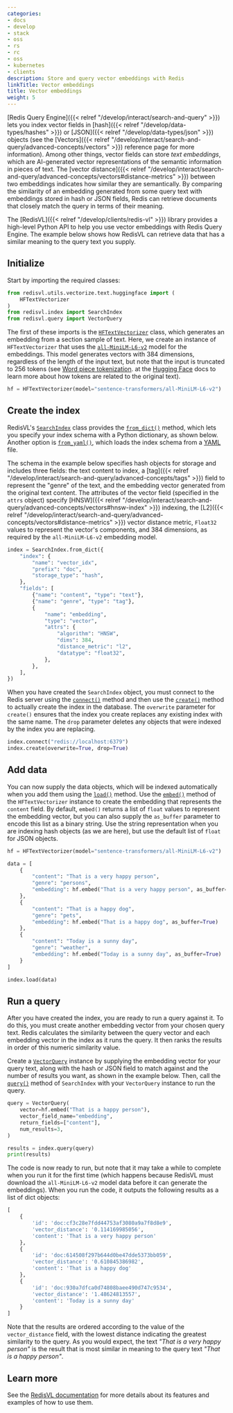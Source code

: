 ```yaml
---
categories:
- docs
- develop
- stack
- oss
- rs
- rc
- oss
- kubernetes
- clients
description: Store and query vector embeddings with Redis
linkTitle: Vector embeddings
title: Vector embeddings
weight: 5
---
```


[Redis Query Engine]({{< relref "/develop/interact/search-and-query" >}})
lets you index vector fields in [hash]({{< relref "/develop/data-types/hashes" >}})
or [JSON]({{< relref "/develop/data-types/json" >}}) objects (see the
[Vectors]({{< relref "/develop/interact/search-and-query/advanced-concepts/vectors" >}}) 
reference page for more information).
Among other things, vector fields can store *text embeddings*, which are AI-generated vector
representations of the semantic information in pieces of text. The
[vector distance]({{< relref "/develop/interact/search-and-query/advanced-concepts/vectors#distance-metrics" >}})
between two embeddings indicates how similar they are semantically. By comparing the
similarity of an embedding generated from some query text with embeddings stored in hash
or JSON fields, Redis can retrieve documents that closely match the query in terms
of their meaning.

The [RedisVL]({{< relref "/develop/clients/redis-vl" >}}) library provides a
high-level Python API to help you use vector embeddings with Redis Query
Engine. The example below shows how RedisVL can retrieve data
that has a similar meaning to the query text you supply.

## Initialize

Start by importing the required classes:

```python
from redisvl.utils.vectorize.text.huggingface import (
    HFTextVectorizer
)
from redisvl.index import SearchIndex
from redisvl.query import VectorQuery
```

The first of these imports is the
[`HFTextVectorizer`](https://docs.redisvl.com/en/stable/api/vectorizer.html#hftextvectorizer)
class, which generates
an embedding from a section sample of text. Here, we create an instance of `HFTextVectorizer` 
that uses the
[`all-MiniLM-L6-v2`](https://huggingface.co/sentence-transformers/all-MiniLM-L6-v2)
model for the embeddings. This model generates vectors with 384 dimensions, regardless
of the length of the input text, but note that the input is truncated to 256
tokens (see
[Word piece tokenization](https://huggingface.co/learn/nlp-course/en/chapter6/6).
at the [Hugging Face](https://huggingface.co/) docs to learn more about how tokens
are related to the original text).

```python
hf = HFTextVectorizer(model="sentence-transformers/all-MiniLM-L6-v2")
```

## Create the index

RedisVL's
[`SearchIndex`](https://docs.redisvl.com/en/stable/api/searchindex.html#searchindex-api)
class provides the
[`from_dict()`](https://docs.redisvl.com/en/stable/api/searchindex.html#redisvl.index.SearchIndex.from_dict)
method, which lets you specify your index schema with a Python dictionary, as shown
below. Another option is
[`from_yaml()`](https://docs.redisvl.com/en/stable/api/searchindex.html#redisvl.index.SearchIndex.from_yaml),
which loads the index schema from a [YAML](https://en.wikipedia.org/wiki/YAML) file.

The schema in the example below specifies hash objects for storage and includes
three fields: the text content to index, a
[tag]({{< relref "/develop/interact/search-and-query/advanced-concepts/tags" >}})
field to represent the "genre" of the text, and the embedding vector generated from
the original text content. The attributes of the vector field (specified in the
`attrs` object) specify [HNSW]({{< relref "/develop/interact/search-and-query/advanced-concepts/vectors#hnsw-index" >}}) indexing, the
[L2]({{< relref "/develop/interact/search-and-query/advanced-concepts/vectors#distance-metrics" >}})
vector distance metric, `Float32` values to represent the vector's components,
and 384 dimensions, as required by the `all-MiniLM-L6-v2` embedding model.

```python
index = SearchIndex.from_dict({
    "index": {
        "name": "vector_idx",
        "prefix": "doc",
        "storage_type": "hash",
    },
    "fields": [
        {"name": "content", "type": "text"},
        {"name": "genre", "type": "tag"},
        {
            "name": "embedding",
            "type": "vector",
            "attrs": {
                "algorithm": "HNSW",
                "dims": 384,
                "distance_metric": "l2",
                "datatype": "float32",
            },
        },
    ],
})
```

When you have created the `SearchIndex` object, you must connect to the Redis
server using the
[`connect()`](https://docs.redisvl.com/en/stable/api/searchindex.html#redisvl.index.SearchIndex.connect)
method and then use the
[`create()`](https://docs.redisvl.com/en/stable/api/searchindex.html#redisvl.index.SearchIndex.create)
method to actually create the index in the database. The `overwrite` parameter for `create()`
ensures that the index you create replaces any existing index with
the same name. The `drop` parameter deletes any objects that were
indexed by the index you are replacing.

```python
index.connect("redis://localhost:6379")
index.create(overwrite=True, drop=True)
```

## Add data

You can now supply the data objects, which will be indexed automatically
when you add them using the
[`load()`](https://docs.redisvl.com/en/stable/api/searchindex.html#redisvl.index.SearchIndex.load)
method. Use the
[`embed()`](https://docs.redisvl.com/en/stable/api/vectorizer.html#redisvl.utils.vectorize.text.huggingface.HFTextVectorizer.embed)
method of the `HFTextVectorizer` instance to create the embedding that represents the `content` field. By default, `embed()` returns a list of `float` values to represent the embedding
vector, but you can also supply the `as_buffer` parameter to encode this list as a
binary string. Use the string representation when you are indexing hash objects
(as we are here), but use the default list of `float` for JSON objects.

```python
hf = HFTextVectorizer(model="sentence-transformers/all-MiniLM-L6-v2")

data = [
    {
        "content": "That is a very happy person",
        "genre": "persons",
        "embedding": hf.embed("That is a very happy person", as_buffer=True)
    },
    {
        "content": "That is a happy dog",
        "genre": "pets",
        "embedding": hf.embed("That is a happy dog", as_buffer=True)
    },
    {
        "content": "Today is a sunny day",
        "genre": "weather",
        "embedding": hf.embed("Today is a sunny day", as_buffer=True)
    }
]

index.load(data)
```

## Run a query

After you have created the index, you are ready to run a query against it.
To do this, you must create another embedding vector from your chosen query
text. Redis calculates the similarity between the query vector and each
embedding vector in the index as it runs the query. It then ranks the
results in order of this numeric similarity value.

Create a
[`VectorQuery`](https://docs.redisvl.com/en/stable/api/query.html#vectorquery)
instance by supplying the embedding vector for your
query text, along with the hash or JSON field to match against and the number
of results you want, as shown in the example below. Then, call the 
[`query()`](https://docs.redisvl.com/en/stable/api/searchindex.html#redisvl.index.SearchIndex.query)
method of `SearchIndex` with your `VectorQuery` instance to run the query.

```python
query = VectorQuery(
    vector=hf.embed("That is a happy person"),
    vector_field_name="embedding",
    return_fields=["content"],
    num_results=3,
)

results = index.query(query)
print(results)
```

The code is now ready to run, but note that it may take a while to complete when
you run it for the first time (which happens because RedisVL must download the
`all-MiniLM-L6-v2` model data before it can
generate the embeddings). When you run the code, it outputs the following results
as a list of dict objects:

```Python
[
    {
        'id': 'doc:cf3c28e7fdd44753af3080a9a7f8d8e9',
        'vector_distance': '0.114169985056',
        'content': 'That is a very happy person'
    },
    {
        'id': 'doc:614508f297b644d0be47dde5373bb059',
        'vector_distance': '0.610845386982',
        'content': 'That is a happy dog'
    },
    {
        'id': 'doc:930a7dfca0d74808baee490d747c9534',
        'vector_distance': '1.48624813557',
        'content': 'Today is a sunny day'
    }
]
```

Note that the results are ordered according to the value of the `vector_distance`
field, with the lowest distance indicating the greatest similarity to the query.
As you would expect, the text *"That is a very happy person"* is the result that is
most similar in meaning to the query text *"That is a happy person"*.

## Learn more

See the [RedisVL documentation](https://docs.redisvl.com/en/stable/index.html)
for more details about its features and examples of how to use them.
